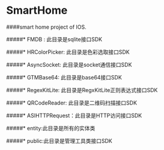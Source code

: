 # SmartHome
####smart home project of IOS.


#####* FMDB : 此目录是sqlite接口SDK

#####* HRColorPicker: 此目录是色彩选取接口SDK

#####* AsyncSocket: 此目录是socket通信接口SDK

#####* GTMBase64: 此目录是base64接口SDK

#####* RegexKitLite: 此目录是RegxKitLite正则表达式接口SDK

#####* QRCodeReader: 此目录是二维码扫描接口SDK

#####* ASIHTTPRequest：此目录是HTTP访问接口SDK

#####* entity:此目录是所有的实体类

#####* public:此目录是管理工具类接口SDK


